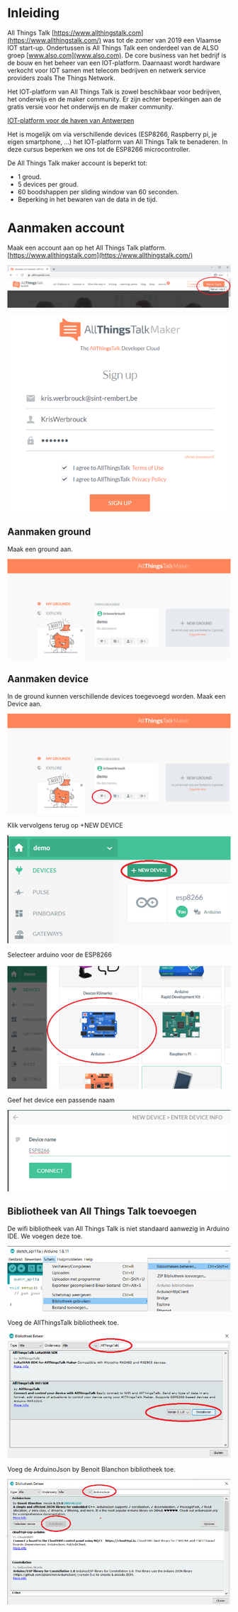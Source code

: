 # Inleiding

All Things Talk [https://www.allthingstalk.com](https://www.allthingstalk.com/) was tot de zomer van 2019 een Vlaamse IOT start-up. Ondertussen is All Things Talk een onderdeel van de ALSO groep [www.also.com](www.also.com). De core business van het bedrijf is de bouw en het beheer van een IOT-platform. Daarnaast wordt hardware verkocht voor IOT samen met telecom bedrijven en netwerk service providers zoals The Things Network.

 Het IOT-platform van All Things Talk is zowel beschikbaar voor bedrijven, het onderwijs en de maker community. Er zijn echter beperkingen aan de gratis versie voor het onderwijs en de maker community.

[IOT-platform voor de haven van Antwerpen](https://cdn2.hubspot.net/hubfs/4124978/Port%20of%20Antwerp%20Cust_FULL_HD_1.mp4)

Het is mogelijk om via verschillende devices (ESP8266, Raspberry pi, je eigen smartphone, ...) het IOT-platform van All Things Talk te benaderen. In deze cursus beperken we ons tot de ESP8266 microcontroller.

De All Things Talk maker account is beperkt tot:
* 1 groud.
* 5 devices per groud.
* 60 boodshappen per sliding window van 60 seconden.
* Beperking in het bewaren van de data in de tijd.

# Aanmaken account

Maak een account aan op het All Things Talk platform. [https://www.allthingstalk.com](https://www.allthingstalk.com/)

![Aanmaken account](./assets/SignUp.png)

![Aanmaken account](./assets/SignUp2.png)

## Aanmaken ground

Maak een ground aan.

![Aanmaken ground](./assets/ground.png)


## Aanmaken device

In de ground kunnen verschillende devices toegevoegd worden. Maak een Device aan.

![Aanmaken device](./assets/AddDevice.png)

Klik vervolgens terug op +NEW DEVICE

![Aanmaken device](./assets/AddDevice2.png)

Selecteer arduino voor de ESP8266

![Aanmaken device](./assets/AddDevice3.png)

Geef het device een passende naam

![device name](./assets/deviceName.png)

## Bibliotheek van All Things Talk toevoegen

De wifi bibliotheek van All Things Talk is niet standaard aanwezig in Arduino IDE. We voegen deze toe.

![bibliotheek toevoegen](./assets/Bibliotheek1.png)

Voeg de AllThingsTalk bibliotheek toe.

![bibliotheek toevoegen](./assets/Bibliotheek2.png)

Voeg de ArduinoJson by Benoit Blanchon bibliotheek toe.

![bibliotheek toevoegen](./assets/Bibliotheek3.png)
